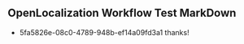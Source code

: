 ## OpenLocalization Workflow Test MarkDown
* 5fa5826e-08c0-4789-948b-ef14a09fd3a1 thanks!

<!--HONumber=Sep16_HO1-->


